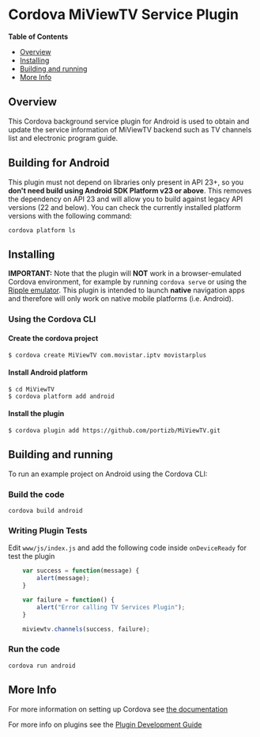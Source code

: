 # Cordova MiViewTV Service Plugin

<!-- START table-of-contents -->
**Table of Contents**

- [Overview](#overview)
- [Installing](#installing)
- [Building and running](#building-and-running)
- [More Info](#more-info)

<!-- END table-of-contents -->

## Overview

This Cordova background service plugin for Android is used to obtain and update the service information of MiViewTV backend such as TV channels list and electronic program guide.

## Building for Android

This plugin must not depend on libraries only present in API 23+, so you __don't need build using Android SDK Platform v23 or above__. This removes the dependency on API 23 and will allow you to build against legacy API versions (22 and below). You can check the currently installed platform versions with the following command:

    cordova platform ls


## Installing

**IMPORTANT:** Note that the plugin will **NOT** work in a browser-emulated Cordova environment, for example by running `cordova serve` or using the [Ripple emulator](https://github.com/ripple-emulator/ripple).
This plugin is intended to launch **native** navigation apps and therefore will only work on native mobile platforms (i.e. Android).

### Using the Cordova CLI

#### Create the cordova project

    $ cordova create MiViewTV com.movistar.iptv movistarplus
    
#### Install Android platform

    $ cd MiViewTV
    $ cordova platform add android
    
#### Install the plugin

    $ cordova plugin add https://github.com/portizb/MiViewTV.git
    

## Building and running

To run an example project on Android using the Cordova CLI:

### Build the code

    cordova build android
    
### Writing Plugin Tests

Edit `www/js/index.js` and add the following code inside `onDeviceReady` for test the plugin

```js
    var success = function(message) {
        alert(message);
    }

    var failure = function() {
        alert("Error calling TV Services Plugin");
    }

    miviewtv.channels(success, failure);
```
### Run the code
    cordova run android


## More Info

For more information on setting up Cordova see [the documentation](http://cordova.apache.org/docs/en/latest/guide/cli/index.html)

For more info on plugins see the [Plugin Development Guide](http://cordova.apache.org/docs/en/latest/guide/hybrid/plugins/index.html)
